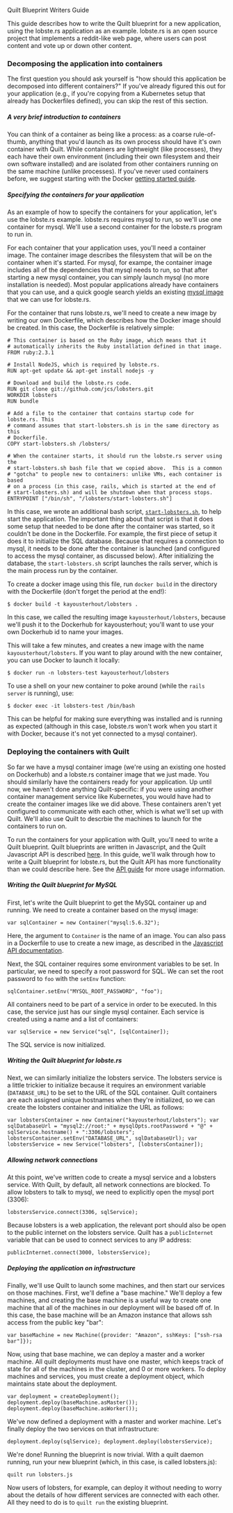  Quilt Blueprint Writers Guide

This guide describes how to write the Quilt blueprint for a new application,
using the lobste.rs application as an example.  lobste.rs is an open source
project that implements a reddit-like web page, where users can post content
and vote up or down other content.

### Decomposing the application into containers

The first question you should ask yourself is "how should this application be
decomposed into different containers?"  If you've already figured this out for
your application (e.g., if you're copying from a Kubernetes setup that already
has Dockerfiles defined), you can skip the rest of this section.

##### A very brief introduction to containers

You can think of a container as being like a process: as a coarse rule-of-thumb,
anything that you'd launch as its own process should have it's own container
with Quilt.  While containers are lightweight (like processes), they each have
their own environment (including their own filesystem and their own software
installed) and are isolated from other containers running on the same machine
(unlike processes).  If you've never used containers before, we suggest starting
with the Docker [getting started
guide](https://docs.docker.com/engine/getstarted).

##### Specifying the containers for your application

As an example of how to specify the containers for your application, let's use
the lobste.rs example.  lobste.rs requires mysql to run, so we'll use one
container for mysql.  We'll use a second container for the lobste.rs program to
run in.

For each container that your application uses, you'll need a container image.
The container image describes the filesystem that will be on the container when
it's started.  For mysql, for exampe, the container image includes all of the
dependencies that mysql needs to run, so that after starting a new mysql
container, you can simply launch mysql (no more installation is needed).  Most
popular applications already have containers that you can use, and a quick
google search yields an existing [mysql image](https://hub.docker.com/_/mysql/)
that we can use for lobste.rs.

For the container that runs lobste.rs, we'll need to create a new image by
writing our own Dockerfile, which describes how the Docker image should be
created.  In this case, the Dockerfile is relatively simple:

    # This container is based on the Ruby image, which means that it
    # automatically inherits the Ruby installation defined in that image.
    FROM ruby:2.3.1

    # Install NodeJS, which is required by lobste.rs.
    RUN apt-get update && apt-get install nodejs -y

    # Download and build the lobste.rs code.
    RUN git clone git://github.com/jcs/lobsters.git
    WORKDIR lobsters
    RUN bundle
    
    # Add a file to the container that contains startup code for lobste.rs. This
    # command assumes that start-lobsters.sh is in the same directory as this
    # Dockerfile.
    COPY start-lobsters.sh /lobsters/

    # When the container starts, it should run the lobste.rs server using the
    # start-lobsters.sh bash file that we copied above.  This is a common
    # "gotcha" to people new to containers: unlike VMs, each container is based
    # on a process (in this case, rails, which is started at the end of
    # start-lobsters.sh) and will be shutdown when that process stops.
    ENTRYPOINT ["/bin/sh", "/lobsters/start-lobsters.sh"]
    
In this case, we wrote an additional bash script, [`start-lobsters.sh`](), to
help start the application.  The important thing about that script is that it
does some setup that needed to be done after the container was started, so it
couldn't be done in the Dockerfile.  For example, the first piece of setup it
does it to initialize the SQL database.  Because that requires a connection to
mysql, it needs to be done after the container is launched (and configured to
access the mysql container, as discussed below).  After initializing the
database, the `start-lobsters.sh` script launches the rails server, which is the
main process run by the container.

To create a docker image using this file, run `docker build` in the directory
with the Dockerfile (don't forget the period at the end!):

    $ docker build -t kayousterhout/lobsters .
    
In this case, we called the resulting image `kayousterhout/lobsters`, because
we'll push it to the Dockerhub for kayousterhout; you'll want to use your own
Dockerhub id to name your images.

This will take a few minutes, and creates a new image with the name
`kayousterhout/lobsters`.  If you want to play around with the new container,
you can use Docker to launch it locally:

    $ docker run -n lobsters-test kayousterhout/lobsters
    
To use a shell on your new container to poke around (while the `rails server` is
running), use:

    $ docker exec -it lobsters-test /bin/bash
    
This can be helpful for making sure everything was installed and is running as
expected (although in this case, lobste.rs won't work when you start it with
Docker, because it's not yet connected to a mysql container).

### Deploying the containers with Quilt

So far we have a mysql container image (we're using an existing one hosted on
Dockerhub) and a lobste.rs container image that we just made.  You should
similarly have the containers ready for your application.  Up until now, we
haven't done anything Quilt-specific: if you were using another container
management service like Kubernetes, you would have had to create the container
images like we did above.  These containers aren't yet configured to communicate
with each other, which is what we'll set up with Quilt.  We'll also use Quilt to
descrbie the machines to launch for the containers to run on.

To run the containers for your application with Quilt, you'll need to write a
Quilt blueprint.  Quilt blueprints are written in Javascript, and the Quilt
Javascript API
is described [here](https://github.com/quilt/quilt/tree/master/stitch).  In this
guide, we'll walk through how to write a Quilt blueprint for lobste.rs, but the
Quilt API has more functionality than we could describe here.  See the [API
guide](https://github.com/quilt/quilt/tree/master/stitch) for more usage
information.

##### Writing the Quilt blueprint for MySQL

First, let's write the Quilt blueprint to get the MySQL container up and running.  We
need to create a container based on the mysql image:

    var sqlContainer = new Container("mysql:5.6.32");
    
Here, the argument to `Container` is the name of an image.  You can also pass in
a Dockerfile to use to create a new image, as described in the [Javascript API
documentation](https://github.com/quilt/quilt/tree/master/stitch).

Next, the SQL container requires some environment variables to be set.  In
particular, we need to specify a root password for SQL.  We can set the root
password to `foo` with the `setEnv` function:

    sqlContainer.setEnv("MYSQL_ROOT_PASSWORD", "foo");
    
All containers need to be part of a service in order to be executed.  In this
case, the service just has our single mysql container.  Each service is created
using a name and a list of containers:

    var sqlService = new Service("sql", [sqlContainer]);
    
The SQL service is now initialized.  

##### Writing the Quilt blueprint for lobste.rs

Next, we can similarly initialize the lobsters service.  The lobsters service is
a little trickier to initialize because it requires an environment variable
(`DATABASE_URL`) to be set to the URL of the SQL container.  Quilt containers
are each assigned unique hostnames when they're initialized, so we can create
the lobsters container and initialize the URL as follows:

    var lobstersContainer = new Container("kayousterhout/lobsters"); var
    sqlDatabaseUrl = "mysql2://root:" + mysqlOpts.rootPassword + "@" +
    sqlService.hostname() + ":3306/lobsters";
    lobstersContainer.setEnv("DATABASE_URL", sqlDatabaseUrl); var
    lobstersService = new Service("lobsters", [lobstersContainer]);
    
##### Allowing network connections
    
At this point, we've written code to create a mysql service and a lobsters
service.  With Quilt, by default, all network connections are blocked.  To allow
lobsters to talk to mysql, we need to explicitly open the mysql port (3306):

    lobstersService.connect(3306, sqlService);
    
Because lobsters is a web application, the relevant port should also be open to
the public internet on the lobsters service.  Quilt has a `publicInternet`
variable that can be used to connect services to any IP address:

    publicInternet.connect(3000, lobstersService);
    
##### Deploying the application on infrastructure

Finally, we'll use Quilt to launch some machines, and then start our services on
those machines.  First, we'll define a "base machine."  We'll deploy a few
machines, and creating the base machine is a useful way to create one machine
that all of the machines in our deployment will be based off of.  In this case,
the base machine will be an Amazon instance that allows ssh access from the
public key "bar":

    var baseMachine = new Machine({provider: "Amazon", sshKeys: ["ssh-rsa
    bar"]});
    
Now, using that base machine, we can deploy a master and a worker machine.  All
quilt deployments must have one master, which keeps track of state for all of
the machines in the cluster, and 0 or more workers.  To deploy machines and
services, you must create a deployment object, which maintains state about the
deployment.

    var deployment = createDeployment();
    deployment.deploy(baseMachine.asMaster());
    deployment.deploy(baseMachine.asWorker());
    
We've now defined a deployment with a master and worker machine.  Let's finally
deploy the two services on that infrastructure:

    deployment.deploy(sqlService); deployment.deploy(lobstersService);
    
We're done!  Running the blueprint is now trivial.  With a quilt daemon running, run
your new blueprint (which, in this case, is called lobsters.js):

    quilt run lobsters.js
    
Now users of lobsters, for example, can deploy it without needing to worry about
the details of how different services are connected with each other.  All they
need to do is to `quilt run` the existing blueprint.

